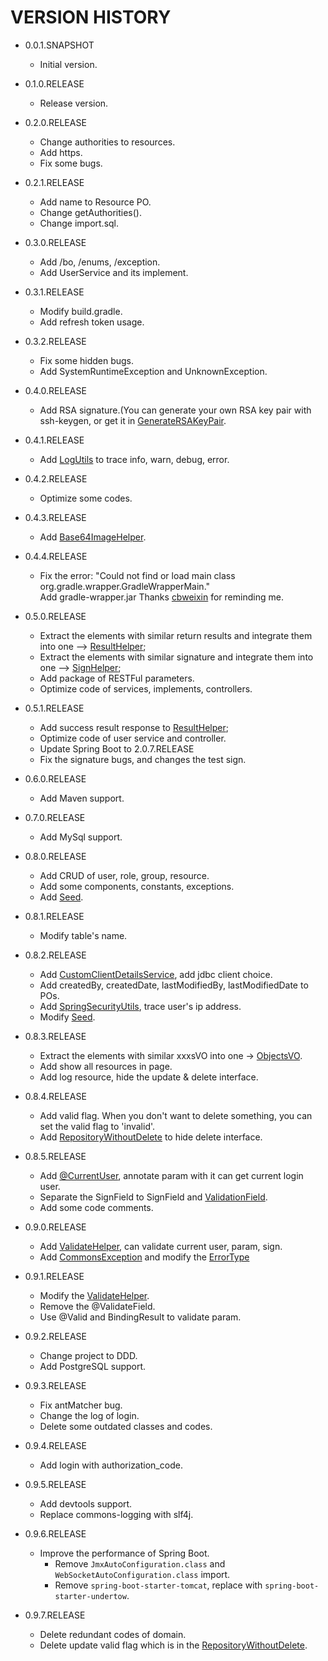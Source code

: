 # VERSION HISTORY

- 0.0.1.SNAPSHOT
  - Initial version.
  
- 0.1.0.RELEASE
  - Release version.
  
- 0.2.0.RELEASE
  - Change authorities to resources.
  - Add https.
  - Fix some bugs.
  
- 0.2.1.RELEASE
  - Add name to Resource PO.
  - Change getAuthorities().
  - Change import.sql.
  
- 0.3.0.RELEASE
  - Add /bo, /enums, /exception.
  - Add UserService and its implement.
  
- 0.3.1.RELEASE
  - Modify build.gradle.
  - Add refresh token usage.
  
- 0.3.2.RELEASE
  - Fix some hidden bugs.
  - Add SystemRuntimeException and UnknownException.
  
- 0.4.0.RELEASE
  - Add RSA signature.(You can generate your own RSA key pair with ssh-keygen, or get it in [GenerateRSAKeyPair](/src/test/java/com/saintdan/framework/GenerateRSAKeyPair.java).
  
- 0.4.1.RELEASE
  - Add [LogUtils](/src/main/java/com/saintdan/framework/tools/LogUtils.java) to trace info, warn, debug, error.
  
- 0.4.2.RELEASE
  - Optimize some codes.
  
- 0.4.3.RELEASE
  - Add [Base64ImageHelper](/src/main/java/com/saintdan/framework/tools/Base64ImageHelper.java).
  
- 0.4.4.RELEASE
  - Fix the error: "Could not find or load main class org.gradle.wrapper.GradleWrapperMain."  
    Add gradle-wrapper.jar
    Thanks [cbweixin](https://github.com/cbweixin) for reminding me.
    
- 0.5.0.RELEASE
  - Extract the elements with similar return results and integrate them into one --> [ResultHelper](/src/main/java/saintdan/framework/component/ResultHelper.java);
  - Extract the elements with similar signature and integrate them into one --> [SignHelper](/src/main/java/saintdan/framework/component/SignHelper.java);
  - Add package of RESTFul parameters.
  - Optimize code of services, implements, controllers.
  
- 0.5.1.RELEASE
  - Add success result response to [ResultHelper](/src/main/java/saintdan/framework/component/ResultHelper.java);
  - Optimize code of user service and controller.
  - Update Spring Boot to 2.0.7.RELEASE
  - Fix the signature bugs, and changes the test sign.
  
- 0.6.0.RELEASE
  - Add Maven support.
  
- 0.7.0.RELEASE
  - Add MySql support.
  
- 0.8.0.RELEASE
  - Add CRUD of user, role, group, resource.
  - Add some components, constants, exceptions.
  - Add [Seed](src/test/java/com/saintdan/framework/repo/Seed.java).
  
- 0.8.1.RELEASE
  - Modify table's name.
  
- 0.8.2.RELEASE
  - Add [CustomClientDetailsService](src/main/java/com/saintdan/framework/config/custom/CustomClientDetailsService.java), add jdbc client choice.
  - Add createdBy, createdDate, lastModifiedBy, lastModifiedDate to POs.
  - Add [SpringSecurityUtils](src/main/java/com/saintdan/framework/tools/SpringSecurityUtils.java), trace user's ip address.
  - Modify [Seed](src/test/java/com/saintdan/framework/repo/Seed.java).
  
- 0.8.3.RELEASE
  - Extract the elements with similar xxxsVO into one -> [ObjectsVO](src/main/java/com/saintdan/framework/vo/ObjectsVO.java).
  - Add show all resources in page.
  - Add log resource, hide the update & delete interface.
  
- 0.8.4.RELEASE
  - Add valid flag. When you don't want to delete something, you can set the valid flag to 'invalid'.
  - Add [RepositoryWithoutDelete](src/main/java/com/saintdan/framework/repo/RepositoryWithoutDelete.java) to hide delete interface.

- 0.8.5.RELEASE
  - Add [@CurrentUser](src/main/java/com/saintdan/framework/annotation/CurrentUser.java), annotate param with it can get current login user.
  - Separate the SignField to SignField and [ValidationField](src/main/java/com/saintdan/framework/annotation/ValidationField.java).
  - Add some code comments.

- 0.9.0.RELEASE
  - Add [ValidateHelper](src/main/java/com/saintdan/framework/component/ValidateHelper.java), can validate current user, param, sign.
  - Add [CommonsException](src/main/java/com/saintdan/framework/exception/CommonsException.java) and modify the [ErrorType](src/main/java/com/saintdan/framework/enums/ErrorType.java)

- 0.9.1.RELEASE
  - Modify the [ValidateHelper](src/main/java/com/saintdan/framework/component/ValidateHelper.java).
  - Remove the @ValidateField.
  - Use @Valid and BindingResult to validate param.

- 0.9.2.RELEASE
  - Change project to DDD.
  - Add PostgreSQL support.

- 0.9.3.RELEASE
  - Fix antMatcher bug.
  - Change the log of login.
  - Delete some outdated classes and codes.

- 0.9.4.RELEASE
  - Add login with authorization_code.

- 0.9.5.RELEASE
  - Add devtools support.
  - Replace commons-logging with slf4j.

- 0.9.6.RELEASE
  - Improve the performance of Spring Boot.
    - Remove `JmxAutoConfiguration.class` and `WebSocketAutoConfiguration.class` import.
    - Remove `spring-boot-starter-tomcat`, replace with `spring-boot-starter-undertow`.

- 0.9.7.RELEASE
  - Delete redundant codes of domain.
  - Delete update valid flag which is in the [RepositoryWithoutDelete](src/main/java/com/saintdan/framework/repo/RepositoryWithoutDelete.java).